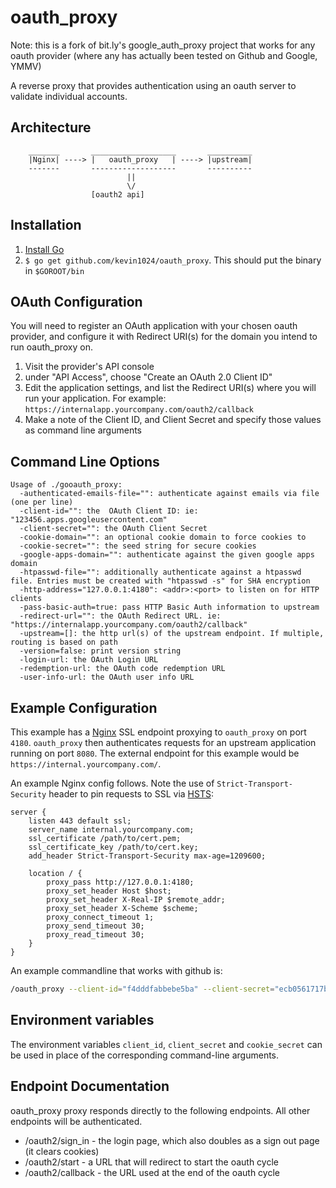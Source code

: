 oauth_proxy
=================

Note: this is a fork of bit.ly's google_auth_proxy project that works for any oauth provider (where any has actually been tested on Github and Google, YMMV)

A reverse proxy that provides authentication using an oauth server to validate 
individual accounts.

## Architecture

```
    _______       ___________________       __________
    |Nginx| ----> |   oauth_proxy   | ----> |upstream| 
    -------       -------------------       ----------
                          ||
                          \/
                  [oauth2 api]
```


## Installation

1. [Install Go](http://golang.org/doc/install)
2. `$ go get github.com/kevin1024/oauth_proxy`. This should put the binary in `$GOROOT/bin`

## OAuth Configuration

You will need to register an OAuth application with your chosen oauth provider, and configure it with Redirect URI(s) for the domain you
intend to run oauth_proxy on.

1. Visit the provider's API console
2. under "API Access", choose "Create an OAuth 2.0 Client ID"
3. Edit the application settings, and list the Redirect URI(s) where you will run your application. For example: 
`https://internalapp.yourcompany.com/oauth2/callback`
4. Make a note of the Client ID, and Client Secret and specify those values as command line arguments

## Command Line Options

```
Usage of ./gooauth_proxy:
  -authenticated-emails-file="": authenticate against emails via file (one per line)
  -client-id="": the  OAuth Client ID: ie: "123456.apps.googleusercontent.com"
  -client-secret="": the OAuth Client Secret
  -cookie-domain="": an optional cookie domain to force cookies to
  -cookie-secret="": the seed string for secure cookies
  -google-apps-domain="": authenticate against the given google apps domain
  -htpasswd-file="": additionally authenticate against a htpasswd file. Entries must be created with "htpasswd -s" for SHA encryption
  -http-address="127.0.0.1:4180": <addr>:<port> to listen on for HTTP clients
  -pass-basic-auth=true: pass HTTP Basic Auth information to upstream
  -redirect-url="": the OAuth Redirect URL. ie: "https://internalapp.yourcompany.com/oauth2/callback"
  -upstream=[]: the http url(s) of the upstream endpoint. If multiple, routing is based on path
  -version=false: print version string
  -login-url: the OAuth Login URL
  -redemption-url: the OAuth code redemption URL
  -user-info-url: the OAuth user info URL

```


## Example Configuration

This example has a [Nginx](http://nginx.org/) SSL endpoint proxying to `oauth_proxy` on port `4180`. 
`oauth_proxy` then authenticates requests for an upstream application running on port `8080`. The external 
endpoint for this example would be `https://internal.yourcompany.com/`.

An example Nginx config follows. Note the use of `Strict-Transport-Security` header to pin requests to SSL 
via [HSTS](http://en.wikipedia.org/wiki/HTTP_Strict_Transport_Security):

```
server {
    listen 443 default ssl;
    server_name internal.yourcompany.com;
    ssl_certificate /path/to/cert.pem;
    ssl_certificate_key /path/to/cert.key;
    add_header Strict-Transport-Security max-age=1209600;

    location / {
        proxy_pass http://127.0.0.1:4180;
        proxy_set_header Host $host;
        proxy_set_header X-Real-IP $remote_addr;
        proxy_set_header X-Scheme $scheme;
        proxy_connect_timeout 1;
        proxy_send_timeout 30;
        proxy_read_timeout 30;
    }
}
```

An example commandline that works with github is:

```bash
/oauth_proxy --client-id="f4dddfabbebe5ba" --client-secret="ecb0561717bbf29956f" --upstream="http://localhost:8080/" --cookie-secret="secretsecret" --login-url="https://github.com/login/oauth/authorize" --redirect-url="http://localhost:4180/oauth2/callback/" --redemption-url="https://github.com/login/oauth/access_token" --user-info-url="https://api.github.com/user"
```

## Environment variables

The environment variables `client_id`, `client_secret` and `cookie_secret` can be used in place of the corresponding command-line arguments.

## Endpoint Documentation

oauth_proxy proxy responds directly to the following endpoints. All other endpoints will be authenticated.

* /oauth2/sign_in - the login page, which also doubles as a sign out page (it clears cookies)
* /oauth2/start - a URL that will redirect to start the oauth cycle
* /oauth2/callback - the URL used at the end of the oauth cycle
